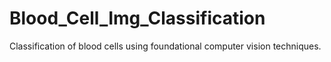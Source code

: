 # Blood_Cell_Img_Classification
Classification of blood cells using foundational computer vision techniques. 
